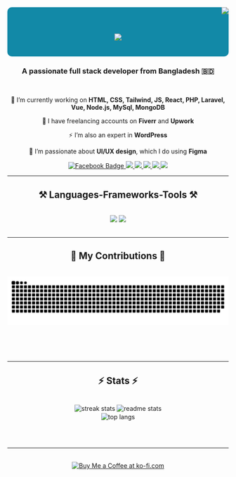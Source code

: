 <img align="right" src="https://visitor-badge.laobi.icu/badge?page_id=meemmahmuda.meemmahmuda" />

<div style="background-color: #1289A7; padding: 10px; border-radius: 10px;">
  <h1 align="center">
      <img src="https://readme-typing-svg.herokuapp.com/?font=Playwrite+AR&size=35&center=true&vCenter=true&width=500&height=70&duration=4000&lines=Hello+This+is+Meem👋;&color=D980FA" />
  </h1>
</div>

<h3 align="center">A passionate full stack developer from Bangladesh 🇧🇩</h3>

<br/>

<div align="center">
 
 🔭 I’m currently working on **HTML, CSS, Tailwind, JS, React, PHP, Laravel, Vue, Node.js, MySql, MongoDB**

💼 I have freelancing accounts on **Fiverr** and **Upwork**

⚡ I’m also an expert in **WordPress**

🎨 I’m passionate about **UI/UX design**, which I do using **Figma**
 
</div>
 
<div align="center"> 
<a href="https://www.facebook.com/meem.ahmed.376" target="_blank">
    <img src="https://img.shields.io/badge/Facebook-0984e3?style=for-the-badge&logo=facebook&logoColor=white" alt="Facebook Badge" />
</a>

  <a href="https://linkedin.com/in/mahmuda-binte-sayeed" target="_blank">
    <img src="https://img.shields.io/badge/LinkedIn-0077B5?style=for-the-badge&logo=linkedin&logoColor=white" target="_blank" />
  </a>

  <a href="https://twitter.com/mahmuda78833" target="_blank">
    <img src="https://img.shields.io/badge/Twitter-000000?style=for-the-badge&logo=twitter&logoColor=white" target="_blank" />
  </a>
  
  <a href="https://www.instagram.com/meem_deem_/" target="_blank">
     <img src="https://img.shields.io/badge/Instagram-e84393?style=for-the-badge&logo=instagram&logoColor=white" target="_blank" /> <!-- sqlite, safari, google-chrome are other good icon options -->
  </a>
  
  <a href="https://www.fiverr.com/meem_wdesigner" target="_blank">
    <img src="https://img.shields.io/badge/Fiverr-41c686?style=for-the-badge&logo=fiverr&logoColor=white" target="_blank" />
  </a>

  <a href="https://www.upwork.com/freelancers/~01fbff0b20c25758d5" target="_blank">
    <img src="https://img.shields.io/badge/Upwork-069b53?style=for-the-badge&logo=upwork&logoColor=white" target="_blank" />
  </a>
  
</div>

 <hr/>
 
<h2 align="center">⚒️ Languages-Frameworks-Tools ⚒️</h2>
<br/>
<div align="center">
    <img src="https://skillicons.dev/icons?i=react,bootstrap,mui,html,css,vscode,github,figma,tailwind,git,r" />
    <img src="https://skillicons.dev/icons?i=nodejs,python,javascript,typescript,express,firebase,mongodb,c,java,nextjs,mysql,flask" /><br>
</div>

<br/>
<hr/>

<div align="center">
  <h2>🐍 My Contributions 🐍</h2>
  <br>
  <img alt="snake eating my contributions" src="https://raw.githubusercontent.com/salesp07/salesp07/output/github-contribution-grid-snake.svg" />
  
  <br/><br/><br/>
</div>

<hr/>

<h2 align="center">⚡ Stats ⚡</h2>
<br>
<div align=center>
  <img width=390 src="https://github-readme-streak-stats-salesp07.vercel.app/?user=salesp07&count_private=true&theme=react&border_radius=10" alt="streak stats"/>
  <img width=390 src="https://github-readme-stats-salesp07.vercel.app/api?username=salesp07&count_private=true&show_icons=true&theme=react&rank_icon=github&border_radius=10" alt="readme stats" />
  <br/>
  <img width=325 align="center" src="https://github-readme-stats-salesp07.vercel.app/api/top-langs/?username=salesp07&hide=HTML&langs_count=8&layout=compact&theme=react&border_radius=10&size_weight=0.5&count_weight=0.5&exclude_repo=github-readme-stats" alt="top langs" />
</div>

<br/><br/>

<hr/>

<br/>

<div align="center">
<a href='https://ko-fi.com/V7V4RAK9C' target='_blank'><img height='64' style='border:0px;height:64px;' src='https://storage.ko-fi.com/cdn/kofi1.png?v=3' border='0' alt='Buy Me a Coffee at ko-fi.com' /></a>
</div>

<br/>



